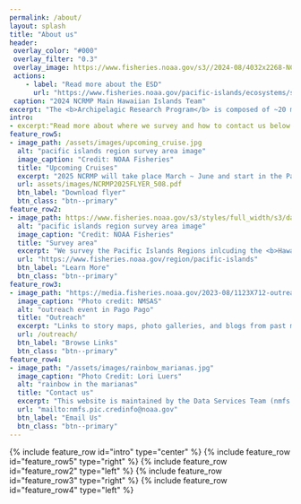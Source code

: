 ```yaml
---
permalink: /about/
layout: splash
title: "About us"
header: 
 overlay_color: "#000"
 overlay_filter: "0.3"
 overlay_image: https://www.fisheries.noaa.gov/s3//2024-08/4032x2268-NCRMP-crew-Hawaii-Fisheries-PIFSC.jpg
 actions:
    - label: "Read more about the ESD"
      url: "https://www.fisheries.noaa.gov/pacific-islands/ecosystems/surveying-vast-pacific-ocean"
 caption: "2024 NCRMP Main Hawaiian Islands Team"
excerpt: "The <b>Archipelagic Research Program</b> is composed of ~20 members serving as technicians, coordinators, analysts, lead scientists, project managers, operations, and data managers/app developers.  We collaborate within the Ecosystem Sciences Division (ESD), across divisions, and with programs outside of NOAA."
intro:  
- excerpt:"Read more about where we survey and how to contact us below."
feature_row5:
- image_path: /assets/images/upcoming_cruise.jpg
  alt: "pacific islands region survey area image"
  image_caption: "Credit: NOAA Fisheries"
  title: "Upcoming Cruises"
  excerpt: "2025 NCRMP will take place March ~ June and start in the Pacific Islands Heritage Marine National Monumnet at Wake before heading to the Mariana Archipelago. Public engagement will occur in Guam ~ April 14th and in Saipan ~ June 2nd."
  url: assets/images/NCRMP2025FLYER_508.pdf
  btn_label: "Download flyer"
  btn_class: "btn--primary"
feature_row2:
- image_path: https://www.fisheries.noaa.gov/s3/styles/full_width/s3/dam-migration/pifsc.png?itok=SmTJPyV8
  alt: "pacific islands region survey area image"
  image_caption: "Credit: NOAA Fisheries"
  title: "Survey area"
  excerpt: "We survey the Pacific Islands Regions inlcuding the <b>Hawaiian Archipelago, the Mariana Archipelago, American Samoa, and Pacific Remote Island Areas</b>, visiting regions on a <b>triennial</b> cycle. We conduct multidisciplinary research and monitoring of shallow-water coral reef ecosystems with some of our datastreams starting as early as 2000. Projects include: the National Coral Reef Monitoring Program (NCRMP), Land-based sources of polllution (LBSP), and more. The PIFSC science center's research outside of our program includes the social, cultural, and economic aspects of fishery and resource management decisions."
  url: "https://www.fisheries.noaa.gov/region/pacific-islands"
  btn_label: "Learn More"
  btn_class: "btn--primary"
feature_row3:
- image_path: "https://media.fisheries.noaa.gov/2023-08/1123X712-outreach-2-collage-PIFSC.jpg"
  image_caption: "Photo credit: NMSAS"
  alt: "outreach event in Pago Pago"
  title: "Outreach"
  excerpt: "Links to story maps, photo galleries, and blogs from past missions as well as more information on the Pacific Islands Fisheries Science Center (PIFSC) and our Ecosystem Sciences Division (ESD)."
  url: /outreach/
  btn_label: "Browse Links"
  btn_class: "btn--primary"
feature_row4:
- image_path: "/assets/images/rainbow_marianas.jpg"
  image_caption: "Photo Credit: Lori Luers"  
  alt: "rainbow in the marianas"
  title: "Contact us"
  excerpt: "This website is maintained by the Data Services Team (nmfs.pic.credinfo@noaa.gov) on a PIFSC github repository using minimal-mistakes jekyll theme."
  url: "mailto:nmfs.pic.credinfo@noaa.gov"
  btn_label: "Email Us"
  btn_class: "btn--primary"
---
```

{% include feature_row id="intro" type="center" %}
{% include feature_row id="feature_row5" type="right" %}
{% include feature_row id="feature_row2" type="left" %}
{% include feature_row id="feature_row3" type="right" %}
{% include feature_row id="feature_row4" type="left" %}